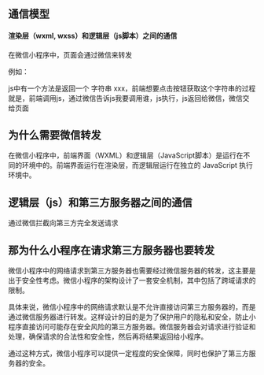 ## 通信模型

#### 渲染层（wxml, wxss）和逻辑层（js脚本）之间的通信

在微信小程序中，页面会通过微信来转发

例如：

js中有一个方法是返回一个 字符串 xxx，前端想要点击按钮获取这个字符串的过程就是，前端调用js，通过微信告诉js我要调用谁，js执行，js返回给微信，微信交给页面

## 为什么需要微信转发

在微信小程序中，前端界面（WXML）和逻辑层（JavaScript脚本）是运行在不同的环境中的。前端界面运行在渲染层，而逻辑层运行在独立的 JavaScript 执行环境中。

## 逻辑层（js）和第三方服务器之间的通信

通过微信拦截向第三方完全发送请求

## 那为什么小程序在请求第三方服务器也要转发

微信小程序中的网络请求到第三方服务器也需要经过微信服务器的转发，这主要是出于安全性考虑。微信小程序的架构设计了一套安全机制，其中包括了跨域请求的限制。

具体来说，微信小程序中的网络请求默认是不允许直接访问第三方服务器的，而是通过微信服务器进行转发。这样设计的目的是为了保护用户的隐私和安全，防止小程序直接访问可能存在安全风险的第三方服务器。微信服务器会对请求进行验证和处理，确保请求的合法性和安全性，然后再将结果返回给小程序。

通过这种方式，微信小程序可以提供一定程度的安全保障，同时也保护了第三方服务器的安全。